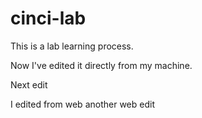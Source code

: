 # cinci-lab
This is a lab learning process.

Now I've edited it directly from my machine.

Next edit

I edited from web
another web edit


